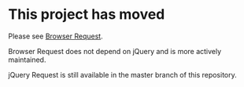 # This project has moved

Please see [Browser Request][br].

Browser Request does not depend on jQuery and is more actively maintained.

jQuery Request is still available in the master branch of this repository.

[br]: https://github.com/iriscouch/browser-request
